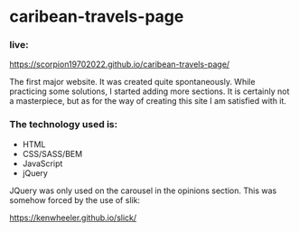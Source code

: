 # caribean-travels-page

### live:
https://scorpion19702022.github.io/caribean-travels-page/

The first major website. It was created quite spontaneously. While practicing some solutions, I started adding more sections. It is certainly not a masterpiece, but as for the way of creating this site I am satisfied with it.

### The technology used is:
- HTML
- CSS/SASS/BEM
- JavaScript
- jQuery

JQuery was only used on the carousel in the opinions section. This was somehow forced by the use of slik:

https://kenwheeler.github.io/slick/
